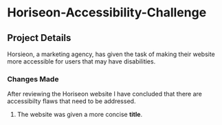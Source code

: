 # Horiseon-Accessibility-Challenge

## Project Details

Horsieon, a marketing agency, has given the task of making their website more accessible for users that may have disabilities.

### Changes Made

After reviewing the Horiseon website I have concluded that there are accessibilty flaws that need to be addressed.
1. The website was given a more concise **title**.
